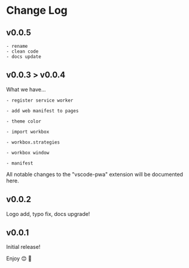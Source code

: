 # Change Log

## v0.0.5

    - rename
    - clean code
    - docs update

## v0.0.3 > v0.0.4

What we have...

    - register service worker

    - add web manifest to pages

    - theme color

    - import workbox

    - workbox.strategies

    - workbox window
    
    - manifest

All notable changes to the "vscode-pwa" extension will be documented here.

## v0.0.2

Logo add, typo fix, docs upgrade!

## v0.0.1

Initial release!

Enjoy 😊 🐥
